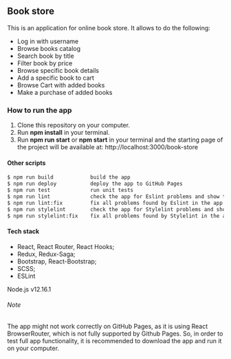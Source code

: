 ## **Book store**

This is an application for online book store. It allows to do the following:
- Log in with username
- Browse books catalog
- Search book by title
- Filter book by price
- Browse specific book details
- Add a specific book to cart
- Browse Cart with added books
- Make a purchase of added books

### **How to run the app**

1. Clone this repository on your computer.
2. Run **npm install** in your terminal.
3. Run **npm run start** or **npm start** in your terminal and the starting page of the project will be available at: http://localhost:3000/book-store

#### Other scripts

```sh
$ npm run build            build the app
$ npm run deploy           deploy the app to GitHub Pages
$ npm run test             run unit tests
$ npm run lint             check the app for Eslint problems and show them
$ npm run lint:fix         fix all problems found by Eslint in the app
$ npm run stylelint        check the app for Stylelint problems and show them
$ npm run stylelint:fix    fix all problems found by Stylelint in the app
```
#### Tech stack

- React, React Router, React Hooks;
- Redux, Redux-Saga;
- Bootstrap, React-Bootstrap;
- SCSS;
- ESLint

Node.js v12.16.1

###### Note

The app might not work correctly on GitHub Pages, as it is using React BrowserRouter, which is not fully supported by Github Pages. So, in order to test full app functionality, it is recommended to download the app and run it on your computer.
